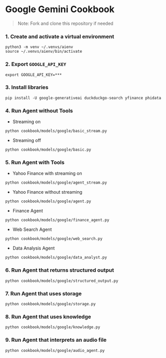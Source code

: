 # Google Gemini Cookbook

> Note: Fork and clone this repository if needed

### 1. Create and activate a virtual environment

```shell
python3 -m venv ~/.venvs/aienv
source ~/.venvs/aienv/bin/activate
```

### 2. Export `GOOGLE_API_KEY`

```shell
export GOOGLE_API_KEY=***
```

### 3. Install libraries

```shell
pip install -U google-generativeai duckduckgo-search yfinance phidata
```

### 4. Run Agent without Tools

- Streaming on

```shell
python cookbook/models/google/basic_stream.py
```

- Streaming off

```shell
python cookbook/models/google/basic.py
```

### 5. Run Agent with Tools

- Yahoo Finance with streaming on

```shell
python cookbook/models/google/agent_stream.py
```

- Yahoo Finance without streaming

```shell
python cookbook/models/google/agent.py
```

- Finance Agent

```shell
python cookbook/models/google/finance_agent.py
```

- Web Search Agent

```shell
python cookbook/models/google/web_search.py
```

- Data Analysis Agent

```shell
python cookbook/models/google/data_analyst.py
```

### 6. Run Agent that returns structured output

```shell
python cookbook/models/google/structured_output.py
```

### 7. Run Agent that uses storage

```shell
python cookbook/models/google/storage.py
```

### 8. Run Agent that uses knowledge

```shell
python cookbook/models/google/knowledge.py
```

### 9. Run Agent that interprets an audio file

```shell
python cookbook/models/google/audio_agent.py
```
